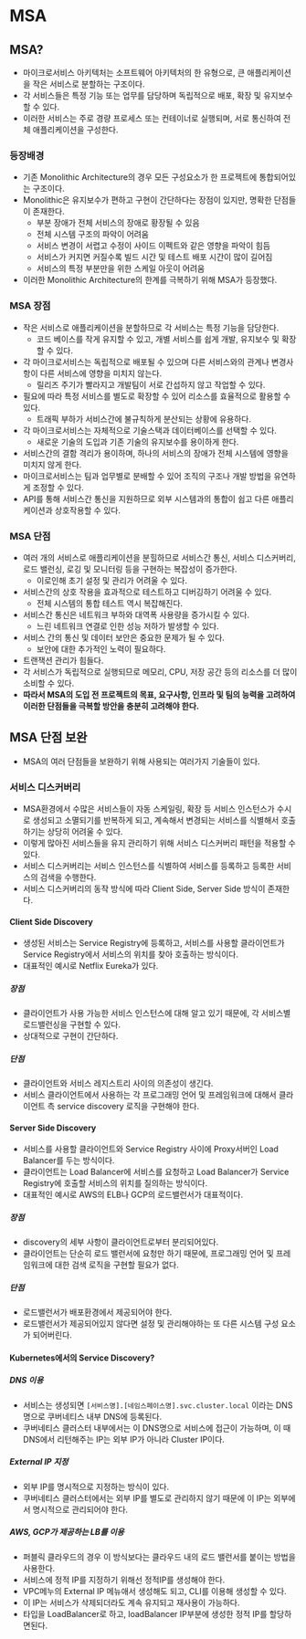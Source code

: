 # MSA
## MSA?
* 마이크로서비스 아키텍처는 소프트웨어 아키텍처의 한 유형으로, 큰 애플리케이션을 작은 서비스로 분할하는 구조이다.
* 각 서비스들은 특정 기능 또는 업무를 담당하며 독립적으로 배포, 확장 및 유지보수할 수 있다.
* 이러한 서비스는 주로 경량 프로세스 또는 컨테이너로 실행되며, 서로 통신하여 전체 애플리케이션을 구성한다.

### 등장배경
* 기존 Monolithic Architecture의 경우 모든 구성요소가 한 프로젝트에 통합되어있는 구조이다.
* Monolithic은 유지보수가 편하고 구현이 간단하다는 장점이 있지만, 명확한 단점들이 존재한다.
  * 부분 장애가 전체 서비스의 장애로 황장될 수 있음
  * 전체 시스템 구조의 파악이 어려움
  * 서비스 변경이 서렵고 수정이 사이드 이펙트와 같은 영향을 파악이 힘듬
  * 서비스가 커지면 커질수록 빌드 시간 및 테스트 배포 시간이 많이 길어짐
  * 서비스의 특정 부분만을 위한 스케일 아웃이 어려움
* 이러한 Monolithic Architecture의 한계를 극복하기 위해 MSA가 등장했다.

### MSA 장점
* 작은 서비스로 애플리케이션을 분할하므로 각 서비스는 특정 기능을 담당한다.
  * 코드 베이스를 작게 유지할 수 있고, 개별 서비스를 쉽게 개발, 유지보수 및 확장할 수 있다.
* 각 마이크로서비스는 독립적으로 배포될 수 있으며 다른 서비스와의 관계나 변경사항이 다른 서비스에 영향을 미치지 않는다.
  * 릴리즈 주기가 빨라지고 개발팀이 서로 간섭하지 않고 작업할 수 있다.
* 필요에 따라 특정 서비스를 별도로 확장할 수 있어 리소스를 효율적으로 활용할 수 있다.
  * 트래픽 부하가 서비스간에 불규칙하게 분산되는 상황에 유용하다.
* 각 마이크로서비스는 자체적으로 기술스택과 데이터베이스를 선택할 수 있다.
  * 새로운 기술의 도입과 기존 기술의 유지보수를 용이하게 한다.
* 서비스간의 결함 격리가 용이하며, 하나의 서비스의 장애가 전체 시스템에 영향을 미치지 않게 한다.
* 마이크로서비스는 팀과 업무별로 분배할 수 있어 조직의 구조나 개발 방법을 유연하게 조정할 수 있다.
* API를 통해 서비스간 통신을 지원하므로 외부 시스템과의 통합이 쉽고 다른 애플리케이션과 상호작용할 수 있다.

### MSA 단점
* 여러 개의 서비스로 애플리케이션을 분힐하므로 서비스간 통신, 서비스 디스커버리, 로드 밸런싱, 로깅 및 모니터링 등을 구현하는 복잡성이 증가한다.
  * 이로인해 초기 설정 및 관리가 어려울 수 있다.
* 서비스간의 상호 작용을 효과적으로 테스트하고 디버깅하기 어려울 수 있다.
  * 전체 시스템의 통합 테스트 역시 복잡해진다.
* 서비스간 통신은 네트워크 부하와 대역폭 사용량을 증가시킬 수 있다.
  * 느린 네트워크 연결로 인한 성능 저하가 발생할 수 있다.
* 서비스 간의 통신 및 데이터 보안은 중요한 문제가 될 수 있다.
  * 보안에 대한 추가적인 노력이 필요하다.
* 트랜잭션 관리가 힘들다.
* 각 서비스가 독립적으로 실행되므로 메모리, CPU, 저장 공간 등의 리소스를 더 많이 소비할 수 있다.
* **따라서 MSA의 도입 전 프로젝트의 목표, 요구사항, 인프라 및 팀의 능력을 고려하여 이러한 단점들을 극복할 방안을 충분히 고려해야 한다.**

## MSA 단점 보완
* MSA의 여러 단점들을 보완하기 위해 사용되는 여러가지 기술들이 있다.

### 서비스 디스커버리
* MSA환경에서 수많은 서비스들이 자동 스케일링, 확장 등 서비스 인스턴스가 수시로 생성되고 소멸되기를 반복하게 되고, 계속해서 변경되는 서비스를 식별해서 호출하기는 상당히 어려울 수 있다.
* 이렇게 많아진 서비스들을 유지 관리하기 위해 서비스 디스커버리 패턴을 적용할 수 있다.
* 서비스 디스커버리는 서비스 인스턴스를 식별하여 서비스를 등록하고 등록한 서비스의 검색을 수행한다.
* 서비스 디스커버리의 동작 방식에 따라 Client Side, Server Side 방식이 존재한다.

#### Client Side Discovery
* 생성된 서비스는 Service Registry에 등록하고, 서비스를 사용할 클라이언트가 Service Registry에서 서비스의 위치를 찾아 호출하는 방식이다.
* 대표적인 예시로 Netflix Eureka가 있다.
##### 장점
* 클라이언트가 사용 가능한 서비스 인스턴스에 대해 알고 있기 때문에, 각 서비스별 로드밸런싱을 구현할 수 있다.
* 상대적으로 구현이 간단하다.
##### 단점
* 클라이언트와 서비스 레지스트리 사이의 의존성이 생긴다.
* 서비스 클라이언트에서 사용하는 각 프로그래밍 언어 및 프레임워크에 대해서 클라이언트 측 service discovery 로직을 구현해야 한다.


#### Server Side Discovery
* 서비스를 사용할 클라이언트와 Service Registry 사이에 Proxy서버인 Load Balancer를 두는 방식이다.
* 클라이언트는 Load Balancer에 서비스를 요청하고 Load Balancer가 Service Registry에 호출할 서비스의 위치를 질의하는 방식이다.
* 대표적인 예시로 AWS의 ELB나 GCP의 로드밸런서가 대표적이다.

##### 장점
* discovery의 세부 사항이 클라이언트로부터 분리되어있다.
* 클라이언트는 단순히 로드 밸런서에 요청만 하기 때문에, 프로그래밍 언어 및 프레임워크에 대한 검색 로직을 구현할 필요가 없다.

##### 단점
* 로드밸런서가 배포환경에서 제공되어야 한다.
* 로드밸런서가 제공되어있지 않다면 설정 및 관리해야하는 또 다른 시스템 구성 요소가 되어버린다.

#### Kubernetes에서의 Service Discovery?
##### DNS 이용
* 서비스는 생성되면 `[서비스명].[네임스페이스명].svc.cluster.local` 이라는 DNS명으로 쿠버네티스 내부 DNS에 등록된다.
* 쿠버네티스 클러스터 내부에서는 이 DNS명으로 서비스에 접근이 가능하며, 이 때 DNS에서 리턴해주는 IP는 외부 IP가 아니라 Cluster IP이다.

##### External IP 지정
* 외부 IP를 명시적으로 지정하는 방식이 있다.
* 쿠버네티스 클러스터에서는 외부 IP를 별도로 관리하지 않기 때문에 이 IP는 외부에서 명시적으로 관리되어야 한다.

##### AWS, GCP가 제공하는 LB를 이용
* 퍼블릭 클라우드의 경우 이 방식보다는 클라우드 내의 로드 밸런서를 붙이는 방법을 사용한다.
* 서비스에 정적 IP를 지정하기 위해선 정적IP를 생성해야 한다.
* VPC메누의 External IP 메뉴애서 생성해도 되고, CLI를 이용해 생성할 수 있다.
* 이 IP는 서비스가 삭제되더라도 계속 유지되고 재사용이 가능하다.
* 타입을 LoadBalancer로 하고, loadBalancer IP부분에 생성한 정적 IP를 할당하면된다.